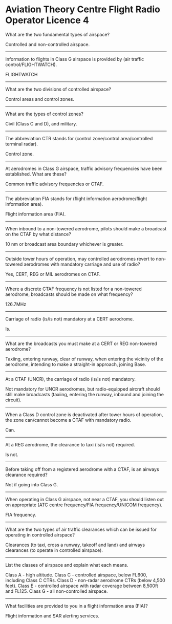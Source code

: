 # Aviation Theory Centre Flight Radio Operator Licence 4

What are the two fundamental types of airspace?

Controlled and non-controlled airspace.

----

Information to flights in Class G airspace is provided by (air traffic control/FLIGHTWATCH).

FLIGHTWATCH

----

What are the two divisions of controlled airspace?

Control areas and control zones.

----

What are the types of control zones?

Civil (Class C and D), and military.

----

The abbreviation CTR stands for (control zone/control area/controlled terminal radar).

Control zone.

----

At aerodromes in Class G airspace, traffic advisory frequencies have been established. What are these?

Common traffic advisory frequencies or CTAF.

----

The abbreviation FIA stands for (flight information aerodrome/flight information area).

Flight information area (FIA).

----

When inbound to a non-towered aerodrome, pilots should make a broadcast on the CTAF by what distance?

10 nm or broadcast area boundary whichever is greater.

----

Outside tower hours of operation, may controlled aerodromes revert to non-towered aerodromes with mandatory carriage and use of radio?

Yes, CERT, REG or MIL aerodromes on CTAF.

----

Where a discrete CTAF frequency is not listed for a non-towered aerodrome, broadcasts should be made on what frequency?

126.7MHz

----

Carriage of radio (is/is not) mandatory at a CERT aerodrome.

Is.

----

What are the broadcasts you must make at a CERT or REG non-towered aerodrome?

Taxiing, entering runway, clear of runway, when entering the vicinity of the aerodrome, intending to make a straight-in approach, joining Base.

----

At a CTAF (UNCR), the carriage of radio (is/is not) mandatory.

Not mandatory for UNCR aerodromes, but radio-equipped aircraft should still make broadcasts (taxiing, entering the runway, inbound and joining the circuit).

----

When a Class D control zone is deactivated after tower hours of operation, the zone can/cannot become a CTAF with mandatory radio.

Can.

----

At a REG aerodrome, the clearance to taxi (is/is not) required.

Is not.

----

Before taking off from a registered aerodrome with a CTAF, is an airways clearance required?

Not if going into Class G.

----

When operating in Class G airspace, not near a CTAF, you should listen out on appropriate (ATC centre frequency/FIA frequency/UNICOM frequency).

FIA frequency.

----

What are the two types of air traffic clearances which can be issued for operating in controlled airspace?

Clearances (to taxi, cross a runway, takeoff and land) and airways clearances (to operate in controlled airspace).

----

List the classes of airspace and explain what each means.

Class A - high altitude. Class C - controlled airspace, below FL600, including Class C CTRs. Class D - non-radar aerodrome CTRs (below 4,500 feet). Class E - controlled airspace with radar coverage between 8,500ft and FL125. Class G - all non-controlled airspace.

----

What facilities are provided to you in a flight information area (FIA)?

Flight information and SAR alerting services.

